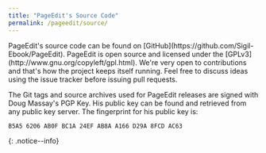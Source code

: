 ```yaml
---
title: "PageEdit's Source Code"
permalink: /pageedit/source/
---
```


<div markdown="1">
PageEdit's source code can be found on [GitHub](https://github.com/Sigil-Ebook/PageEdit). PageEdit is open source and licensed under the [GPLv3](http://www.gnu.org/copyleft/gpl.html). We're very open to contributions and that's how the project keeps itself running. Feel free to discuss ideas using the issue tracker before issuing pull requests.

The Git tags and source archives used for PageEdit releases are signed with Doug Massay's PGP Key. His public key can be found and retrieved from any public key server. The fingerprint for his public key is:

~~~
B5A5 6206 AB0F BC1A 24EF AB8A A166 D29A 8FCD AC63
~~~
</div>
{: .notice--info}